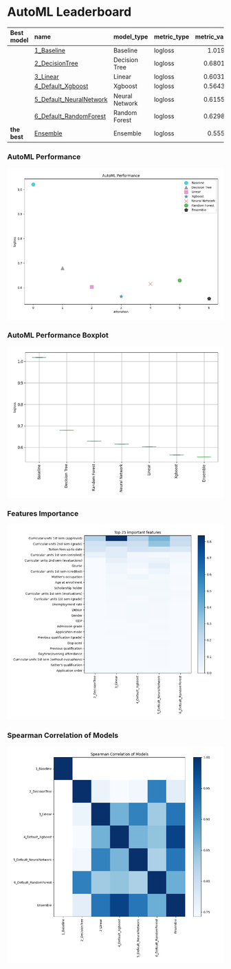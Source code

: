 # AutoML Leaderboard

| Best model   | name                                                         | model_type     | metric_type   |   metric_value |   train_time |
|:-------------|:-------------------------------------------------------------|:---------------|:--------------|---------------:|-------------:|
|              | [1_Baseline](1_Baseline/README.md)                           | Baseline       | logloss       |       1.01991  |         0.7  |
|              | [2_DecisionTree](2_DecisionTree/README.md)                   | Decision Tree  | logloss       |       0.680112 |         2.91 |
|              | [3_Linear](3_Linear/README.md)                               | Linear         | logloss       |       0.603148 |         1.64 |
|              | [4_Default_Xgboost](4_Default_Xgboost/README.md)             | Xgboost        | logloss       |       0.564388 |         4.65 |
|              | [5_Default_NeuralNetwork](5_Default_NeuralNetwork/README.md) | Neural Network | logloss       |       0.615543 |         1.89 |
|              | [6_Default_RandomForest](6_Default_RandomForest/README.md)   | Random Forest  | logloss       |       0.629803 |         4.37 |
| **the best** | [Ensemble](Ensemble/README.md)                               | Ensemble       | logloss       |       0.55588  |         0.3  |

### AutoML Performance
![AutoML Performance](ldb_performance.png)

### AutoML Performance Boxplot
![AutoML Performance Boxplot](ldb_performance_boxplot.png)

### Features Importance
![features importance across models](features_heatmap.png)



### Spearman Correlation of Models
![models spearman correlation](correlation_heatmap.png)

